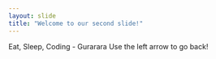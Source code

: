 ```yaml
---
layout: slide
title: "Welcome to our second slide!"
---
```

Eat, Sleep, Coding - Gurarara
Use the left arrow to go back!
